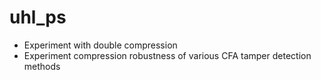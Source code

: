# uhl_ps

- Experiment with double compression
- Experiment compression robustness of various CFA tamper detection methods
